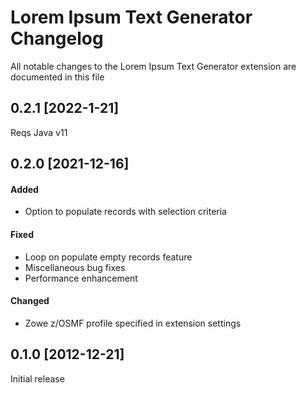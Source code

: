 # Lorem Ipsum Text Generator Changelog

All notable changes to the Lorem Ipsum Text Generator extension are documented in this file

## 0.2.1 [2022-1-21]
Reqs Java v11

## 0.2.0 [2021-12-16]

#### Added
* Option to populate records with selection criteria

#### Fixed
* Loop on populate empty records feature
* Miscellaneous bug fixes
* Performance enhancement

#### Changed
* Zowe z/OSMF profile specified in extension settings

## 0.1.0 [2012-12-21]

Initial release
